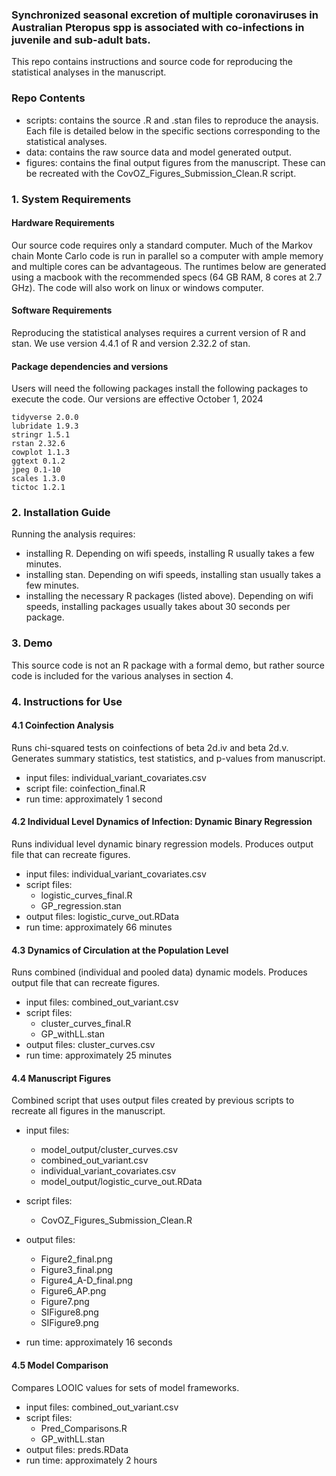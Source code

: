 ### Synchronized seasonal excretion of multiple coronaviruses in Australian Pteropus spp is associated with co-infections in juvenile and sub-adult bats.

This repo contains instructions and source code for reproducing the statistical analyses in the manuscript.


### Repo Contents

- scripts: contains the source .R and .stan files to reproduce the anaysis. Each file is detailed below in the specific sections corresponding to the statistical analyses.
- data: contains the raw source data and model generated output.
- figures: contains the final output figures from the manuscript. These can be recreated with the CovOZ_Figures_Submission_Clean.R script.

### 1. System Requirements

#### Hardware Requirements

Our source code requires only a standard computer. Much of the Markov chain Monte Carlo code is run in parallel so a computer with ample memory and multiple cores can be advantageous. The runtimes below are generated using a macbook with the recommended specs (64 GB RAM, 8 cores at 2.7 GHz). The code will also work on linux or windows computer.

#### Software Requirements

Reproducing the statistical analyses requires a current version of R and stan. We use version 4.4.1 of R and version 2.32.2 of stan.

#### Package dependencies and versions

Users will need the following packages install the following packages to execute the code. Our versions are effective October 1, 2024

```
tidyverse 2.0.0
lubridate 1.9.3
stringr 1.5.1
rstan 2.32.6
cowplot 1.1.3
ggtext 0.1.2
jpeg 0.1-10
scales 1.3.0
tictoc 1.2.1
```


### 2. Installation Guide

Running the analysis requires:

- installing R. Depending on wifi speeds, installing R usually takes a few minutes.
- installing stan. Depending on wifi speeds, installing stan usually takes a few minutes.
- installing the necessary R packages (listed above). Depending on wifi speeds, installing packages usually takes about 30 seconds per package.




### 3. Demo

This source code is not an R package with a formal demo, but rather source code is included for the various analyses in section 4.


### 4. Instructions for Use

#### 4.1 Coinfection Analysis

Runs chi-squared tests on coinfections of beta 2d.iv and beta 2d.v. Generates summary statistics, test statistics, and p-values from manuscript.

- input files: individual_variant_covariates.csv
- script file: coinfection_final.R
- run time: approximately 1 second

#### 4.2 Individual Level Dynamics of Infection: Dynamic Binary Regression

Runs individual level dynamic binary regression models. Produces output file that can recreate figures.

- input files: individual_variant_covariates.csv
- script files:
  - logistic_curves_final.R
  - GP_regression.stan
- output files: logistic_curve_out.RData
- run time: approximately 66 minutes
  
  
#### 4.3 Dynamics of Circulation at the Population Level

Runs combined (individual and pooled data) dynamic models. Produces output file that can recreate figures.

- input files: combined_out_variant.csv
- script files:
  - cluster_curves_final.R
  - GP_withLL.stan
- output files: cluster_curves.csv
- run time: approximately 25 minutes

#### 4.4 Manuscript Figures

Combined script that uses output files created by previous scripts to recreate all figures in the manuscript.


- input files: 
  - model_output/cluster_curves.csv
  - combined_out_variant.csv
  - individual_variant_covariates.csv
  - model_output/logistic_curve_out.RData

- script files:
  - CovOZ_Figures_Submission_Clean.R

- output files: 
  - Figure2_final.png
  - Figure3_final.png
  - Figure4_A-D_final.png
  - Figure6_AP.png
  - Figure7.png
  - SIFigure8.png
  - SIFigure9.png

- run time: approximately 16 seconds

#### 4.5 Model Comparison

Compares LOOIC values for sets of model frameworks.

- input files: combined_out_variant.csv
- script files:
  - Pred_Comparisons.R
  - GP_withLL.stan
- output files: preds.RData
- run time: approximately 2 hours
